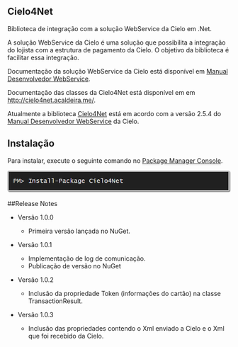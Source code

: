 ## Cielo4Net

Biblioteca de integração com a solução WebService da Cielo em .Net.

A solução WebService da Cielo é uma solução que possibilita a integração do lojista com a estrutura de pagamento da Cielo. O objetivo da biblioteca é facilitar essa integração.

Documentação da solução WebService da Cielo está disponível em <a href="https://www.cielo.com.br/wps/wcm/connect/9c206234-75f4-45cd-a66c-2e5d368941e2/Manual_Desenvolvedor_WebService_254_v2.pdf?MOD=AJPERES&CONVERT_TO=url&CACHEID=9c206234-75f4-45cd-a66c-2e5d368941e2" target="_blank">Manual Desenvolvedor WebService</a>.

Documentação das classes da Cielo4Net está disponível em em <a href="http://cielo4net.acaldeira.me/" target="_blank">http://cielo4net.acaldeira.me/</a>.

Atualmente a biblioteca <a href="https://github.com/adrianocaldeira/cielo-4-net">Cielo4Net</a> está em acordo com a versão 2.5.4 do <a href="https://www.cielo.com.br/wps/wcm/connect/9c206234-75f4-45cd-a66c-2e5d368941e2/Manual_Desenvolvedor_WebService_254_v2.pdf?MOD=AJPERES&CONVERT_TO=url&CACHEID=9c206234-75f4-45cd-a66c-2e5d368941e2" target="_blank">Manual Desenvolvedor WebService</a> da Cielo.

## <a name="instacao"></a>Instalação

Para instalar, execute o seguinte comando no <a href="http://docs.nuget.org/docs/start-here/using-the-package-manager-console#Installing_a_Package" target="_blank">Package Manager Console</a>.

<img src="https://raw.githubusercontent.com/adrianocaldeira/cielo-4-net/master/nuget.png"/>

##<a name="release-notes"></a>Release Notes

- Versão 1.0.0
	- Primeira versão lançada no NuGet.
	
- Versão 1.0.1
	- Implementação de log de comunicação.	
	- Publicação de versão no NuGet

- Versão 1.0.2
	- Inclusão da propriedade Token (informações do cartão) na classe TransactionResult. 	

- Versão 1.0.3
	- Inclusão das propriedades contendo o Xml enviado a Cielo e o Xml que foi recebido da Cielo. 		